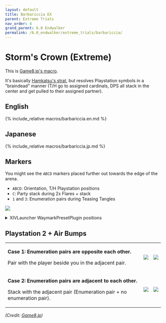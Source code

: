 ```yaml
---
layout: default
title: Barbariccia EX
parent: Extreme Trials
nav_order: 4
grand_parent: 6.0 Endwalker
permalink: /6.0_endwalker/extreme_trials/barbariccia/
---
```


# Storm's Crown (Extreme)

This is [Game8.jp's macro](https://game8.jp/ff14/477950).

It's basically [Hamkatsu's strat](https://youtu.be/FToWDK7uy4w), but resolves
Playstation symbols in a "braindead" manner (T/H go to assigned cardinals, DPS
all stack in the center and get pulled to their assigned partner). 

## English

{% include_relative macros/barbariccia.en.md %}

## Japanese

{% include_relative macros/barbariccia.jp.md %}

## Markers

You might see the `ABCD` markers placed further out towards the edge of the arena.

- `ABCD`: Orientation, T/H Playstation positions
- `C`: Party stack during 2x Flares + stack
- `1` and `3`: Enumeration pairs during Teasing Tangles

![]({{site.baseurl}}/images/6.0_endwalker/barbariccia/markers.jpg)
<details markdown=block>
<summary>XIVLauncher WaymarkPresetPlugin positions</summary>

```json
{
  "Name":"Barbariccia EX",
  "MapID":871,
  "A":{"X":100.0,"Y":0.0,"Z":91.5,"ID":0,"Active":true},
  "B":{"X":108.5,"Y":0.0,"Z":100.0,"ID":1,"Active":true},
  "C":{"X":100.0,"Y":0.0,"Z":108.5,"ID":2,"Active":true},
  "D":{"X":91.5,"Y":0.0,"Z":100.0,"ID":3,"Active":true},
  "One":{"X":106.0,"Y":0.0,"Z":94.0,"ID":4,"Active":true},
  "Two":{"X":106.0,"Y":0.0,"Z":94.0,"ID":5,"Active":false},
  "Three":{"X":94.0,"Y":0.0,"Z":106.0,"ID":6,"Active":true},
  "Four":{"X":94.0,"Y":0.0,"Z":106.0,"ID":7,"Active":false}
}
```
</details>

## Playstation 2 + Air Bumps

<table>
  <tr>
    <td>
      <p><b>Case 1: Enumeration pairs are opposite each other.</b></p>
      <p>Pair with the player beside you in the adjacent pair.</p>
    </td>
    <td><img src="{{site.baseurl}}/images/6.0_endwalker/barbariccia/airbumps_1_1.jpg"></td>
    <td><img src="{{site.baseurl}}/images/6.0_endwalker/barbariccia/airbumps_1_2.jpg"></td>
  </tr>
  <tr>
    <td>
      <p><b>Case 2: Enumeration pairs are adjacent to each other.</b></p>
      <p>Stack with the adjacent pair (Enumeration pair + no enumeration pair).</p>
    </td>
    <td><img src="{{site.baseurl}}/images/6.0_endwalker/barbariccia/airbumps_2_1.jpg"></td>
    <td><img src="{{site.baseurl}}/images/6.0_endwalker/barbariccia/airbumps_2_2.jpg"></td>
  </tr>
</table>

*(Credit: [Game8.jp](https://game8.jp/ff14/477950))*

<script data-goatcounter="https://tuufless.goatcounter.com/count"
        async src="//gc.zgo.at/count.js"></script>
